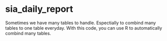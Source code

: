 # sia_daily_report
Sometimes we have many tables to handle. Espectially to combind many tables to one table everyday.
With this code, you can use R to automatically combind many tables.
